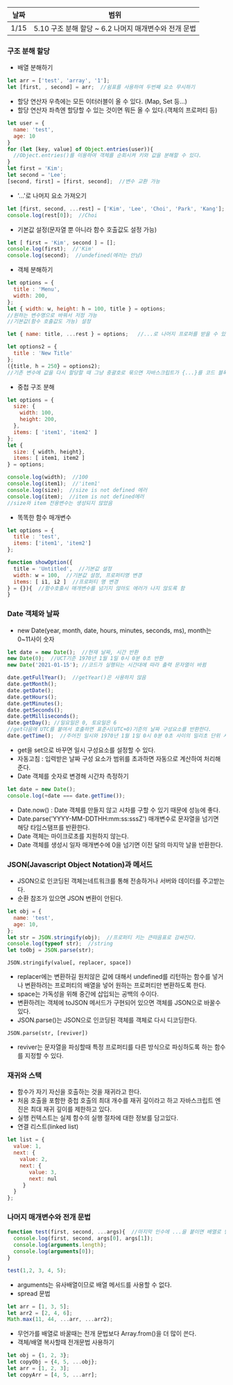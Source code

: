 날짜 | 범위
--- | ---
1/15 | 5.10 구조 분해 할당 ~ 6.2 나머지 매개변수와 전개 문법

### 구조 분해 할당
- 배열 분해하기
```javascript
let arr = ['test', 'array', '1'];
let [first, , second] = arr;  //쉼표를 사용하여 두번째 요소 무시하기
```
- 할당 연산자 우측에는 모든 이터러블이 올 수 있다. (Map, Set 등...)
- 할당 연산자 좌측엔 할당할 수 있는 것이면 뭐든 올 수 있다.(객체의 프로퍼티 등)
```javascript
let user = {
  name: 'test',
  age: 10
}
for (let [key, value] of Object.entries(user)){
  //Object.entries()를 이용하여 객체를 순회시켜 키와 값을 분해할 수 있다.
}
let first = 'Kim';
let second = 'Lee';
[second, first] = [first, second];  //변수 교환 가능
```

- '...'로 나머지 요소 가져오기
```javascript
let [first, second, ...rest] = ['Kim', 'Lee', 'Choi', 'Park', 'Kang'];
console.log(rest[0]);  //Choi
```
- 기본값 설정(문자열 뿐 아니라 함수 호출값도 설정 가능)
```javascript
let [ first = 'Kim', second ] = [];
console.log(first);  //'Kim'
console.log(second);  //undefined(에러는 안남)
```
- 객체 분해하기
```javascript
let options = {
  title : 'Menu',
  width: 200,
};
let { width: w, height: h = 100, title } = options;
//원하는 변수명으로 바꿔서 저정 가능
//기본값(함수 호출값도 가능) 설정

let { name: title, ...rest } = options;   //...로 나머지 프로퍼를 받을 수 있다.

let options2 = { 
  title : 'New Title'
};
({title, h = 250} = options2);
//기존 변수에 값을 다시 할당할 때 그냥 중괄호로 묶으면 자바스크립트가 {...}를 코드 블록으로 인식하여 SyntaxError가 난다.  ()로 묶으면 코드 블록이 아닌 표현식으로 해석하여 에러가 나지 않는다.
```

- 중첩 구조 분해
```javascript
let options = {
  size: {
    width: 100,
    height: 200,
  },
  items: [ 'item1', 'item2' ]
};
let {
  size: { width, height},
  items: [ item1, item2 ]
} = options;

console.log(width);  //100
console.log(item1);  //'item1'
console.log(size);  //size is not defined 에러
console.log(item);  //item is not defined에러
//size와 item 전용변수는 생성되지 않았음
```

- 똑똑한 함수 매개변수
```javascript
let options = {
  title : 'test',
  items: ['item1', 'item2']
};

function showOption({
  title = 'Untitled',  //기본값 설정
  width: w = 100,  //기본값 설정, 프로퍼티명 변경
  items: [ i1, i2 ]  //프로퍼티 명 변경
} = {}){  //함수호출시 매개변수를 넘기지 않아도 에러가 나지 않도록 함
}
```

### Date 객체와 날짜
- new Date(year, month, date, hours, minutes, seconds, ms), month는 0~11사이 숫자
```javascript
let date = new Date();  //현재 날짜, 시간 반환
new Date(0);  //UCT기준 1970년 1월 1일 0시 0분 0초 반환
new Date('2021-01-15'); //코드가 실행되는 시간대에 따라 출력 문자열이 바뀜

date.getFullYear();  //getYear()은 사용하지 않음
date.getMonth();
date.getDate();
date.getHours();
date.getMinutes();
date.getSeconds();
date.getMilliseconds();
date.getDay(); //일요일은 0, 토요일은 6
//get다음에 UTC를 붙여서 호출하면 표준시(UTC+0)기준의 날짜 구성요소를 반환한다.
date.getTime();  //주어진 일시와 1970년 1월 1일 0시 0분 0초 사이의 밀리초 단위 시간간격을 반환한다.
```
- get을 set으로 바꾸면 일시 구성요소를 설정할 수 있다.
- 자동고침 : 입력받은 날짜 구성 요소가 범위를 초과하면 자동으로 계산하여 처리해준다.
- Date 객체를 숫자로 변경해 시간차 측정하기
```javascript
let date = new Date();
console.log(+date === date.getTime());
```
- Date.now() : Date 객체를 만들지 않고 시차를 구할 수 있기 때문에 성능에 좋다.
- Date.parse('YYYY-MM-DDTHH:mm:ss:sssZ') 매개변수로 문자열을 넘기면 해당 타임스탬프를 반환한다.
- Date 객체는 마이크로초를 지원하지 않는다.
- Date 객체를 생성시 일자 매개변수에 0을 넘기면 이전 달의 마지막 날을 반환한다.

### JSON(Javascript Object Notation)과 메서드
- JSON으로 인코딩된 객체는네트워크를 통해 전송하거나 서버와 데이터를 주고받는다.
- 순환 참조가 있으면 JSON 변환이 안된다.
```javascript
let obj = {
  name: 'test',
  age: 10,
};
let str = JSON.stringify(obj);  //프로퍼티 키는 큰따음표로 감싸진다.
console.log(typeof str);  //string
let toObj = JSON.parse(str);
```
`JSON.stringify(value[, replacer, space])`
- replacer에는 변환하길 원치않은 값에 대해서 undefined를 리턴하는 함수를 넣거나 변환하려는 프로퍼티의 배열을 넣어 원하는 프로퍼티만 변환하도록 한다.
- space는 가독성을 위해 중간에 삽입되는 공백의 수이다.
- 변환하려는 객체에 toJSON 메서드가 구현되어 있으면 객체를 JSON으로 바꿀수 있다.
- JSON.parse()는 JSON으로 인코딩된 객체를 객체로 다시 디코딩한다.

`JSON.parse(str, [reviver])`
- reviver는 문자열을 파싱할때 특정 프로퍼티를 다른 방식으로 파싱하도록 하는 함수를 지정할 수 있다.

### 재귀와 스택
- 함수가 자기 자신을 호출하는 것을 재귀라고 한다.
- 처음 호출을 포함한 중첩 호출의 최대 개수를 재귀 깊이라고 하고 자바스크립트 엔진은 최대 재귀 깊이를 제한하고 있다.
- 실행 컨텍스트는 실제 함수의 실행 절차에 대한 정보를 담고있다.
- 연결 리스트(linked list)
```javascript
let list = {
  value: 1,
  next: {
    value: 2,
    next: {
       value: 3,
       next: nul
     }
  }
};
```

### 나머지 매개변수와 전개 문법
```javascript
function test(first, second, ...args){  //마지막 인수에 ...을 붙이면 배열로 받을 수 있다.
  console.log(first, second, args[0], args[1]);
  console.log(arguments.length);
  console.log(arguments[0]);
}

test(1,2, 3, 4, 5);
```
- arguments는 유사배열이므로 배열 메서드를 사용할 수 없다.
- spread 문법
```javascript
let arr = [1, 3, 5];
let arr2 = [2, 4, 6];
Math.max(11, 44, ...arr, ...arr2);
```
- 무언가를 배열로 바꿀때는 전개 문법보다 Array.from()을 더 많이 쓴다.
- 객체/배열 복사할때 전개문법 사용하기
```javascript
let obj = {1, 2, 3};
let copyObj = {4, 5, ...obj};
let arr = [1, 2, 3];
let copyArr = [4, 5, ...arr];
```
